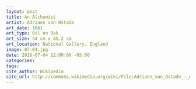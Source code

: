 ```yaml
---
layout: post
title: An Alchemist
artist: Adriaen van Ostade
art_date: 1661
art_type: Oil on Oak
art_size: 34 cm x 45.2 cm
art_location: National Gallery, England
image: 07-04.jpg
date: 2016-07-04 12:00:00 -05:00
categories:
tags:
cite_author: Wikipedia
cite_url: http://commons.wikimedia.org/wiki/File:Adriaen_van_Ostade_-_Alchemist_-_WGA16738.jpg
---
```

